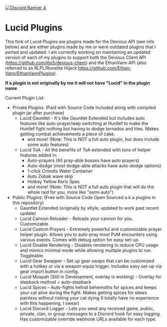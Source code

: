 [![Discord Banner 4](https://discordapp.com/api/guilds/978715859361079307/widget.png?style=banner4)](https://discord.gg/jj2kFyeBv9)

# Lucid Plugins

This fork of Lucid Plugins are plugins made for the Devious API (see info below) and are either plugins made by
me or were outdated plugins that I ported and updated.
I am currently working on maintaining an updated version of each of my plugins to support both the Devious Client API (https://github.com/jbx5/devious-client)
and the EthanVann API (also referred to as RLPL/Runelite Hijack https://github.com/Ethan-Vann/EthanVannPlugins).

**If a plugin is not originally by me it will not have "Lucid" in the plugin name**

Current Plugin List:
- Private Plugins: (Paid with Source Code Included along with compiled plugin jar after purchase)
  - Lucid Gauntlet - It's like Gauntlet Extended but includes auto features like auto-prayer/wep switching at Hunllef to make
    the Hunllef fight nothing but having to dodge tornados and tiles. Makes getting combat achievements a piece of cake.
    - and more! (Note: This is NOT a full auto plugin, but does include some auto features)
  - Lucid ToA - All the benefits of ToA extended with tons of helper features added in:
    - Auto-prayers (All pray-able bosses have auto prayers)
    - Auto-dodge (most dodge-able attacks have auto-dodge options)
    - 1-click Crondis Water Container
    - Auto Zebak wave skip
    - Hotkey Yellow Keris Spec
    - and more! (Note: This is NOT a full auto plugin that will do the whole raid for you, more like "semi-auto")
- Public Plugins: (Free with Source Code Open Sourced a.k.a plugins in this repository)
  - Gauntlet Extended (originally by xKyle, updated to work past recent update)
  - Lucid Cannon Reloader - Reloads your cannon for you. Customizable.
  - Lucid Custom Prayers - Extremely powerful and customizable prayer helper plugin. Allows you to auto-pray most PvM
    encounters using various events. Comes with debug option for easy set-up.
  - Lucid Disable Rendering - Disables rendering to reduce CPU usage and mimics minimal mode while allowing multiple plugins to run. Toggleable.
  - Lucid Gear Swapper - Set up gear swaps that can be customized with a hotkey or via a weapon equip trigger. Includes easy set-up via gear import button in config.
  - Lucid Muspah (Still in Development, overlay is working) - Overlay for stepback method + auto-stepback
  - Lucid Spices - Auto-fights hellrat behemoths for spices and keeps your cat alive during the fight. Makes getting spices for
    stews painless without risking your cat dying (I totally have no experience with this happening, I swear)
  - Lucid Discord Logger - Lets you send any received game, public, private, clan, or group messages to a Discord hook for easy logging. Has customizable override webhook URLs available for each type.